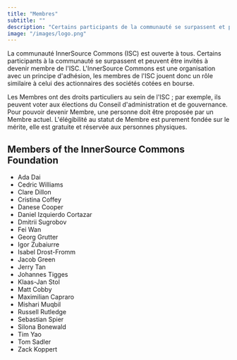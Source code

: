 ```yaml
---
title: "Membres"
subtitle: ""
description: "Certains participants de la communauté se surpassent et peuvent être invités à devenir Membre de l'ISC."
image: "/images/logo.png"
---
```


La communauté InnerSource Commons (ISC) est ouverte à tous. Certains participants à la communauté se surpassent et peuvent être invités à devenir membre de l'ISC.
L'InnerSource Commons est une organisation avec un principe d'adhésion, les membres de l'ISC jouent donc un rôle similaire à celui des actionnaires des sociétés cotées en bourse.

Les Membres ont des droits particuliers au sein de l'ISC ; par exemple, ils peuvent voter aux élections du Conseil d'administration et de gouvernance.
Pour pouvoir devenir Membre, une personne doit être proposée par un Membre actuel.
L'élégibilité au statut de Membre est purement fondée sur le mérite, elle est gratuite et réservée aux personnes physiques.

## Members of the InnerSource Commons Foundation

* Ada Dai
* Cedric Williams
* Clare Dillon
* Cristina Coffey
* Danese Cooper
* Daniel Izquierdo Cortazar
* Dmitrii Sugrobov
* Fei Wan
* Georg Grutter
* Igor Zubaiurre 
* Isabel Drost-Fromm
* Jacob Green
* Jerry Tan
* Johannes Tigges
* Klaas-Jan Stol
* Matt Cobby
* Maximilian Capraro
* Mishari Muqbil
* Russell Rutledge
* Sebastian Spier
* Silona Bonewald
* Tim Yao
* Tom Sadler
* Zack Koppert
